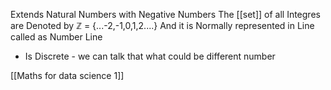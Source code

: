 Extends Natural Numbers with Negative Numbers 
The [[set]] of all Integres are Denoted by $\mathbb{Z}$ = {...-2,-1,0,1,2....}
And it is Normally represented in Line called as Number Line
- Is Discrete - we can talk that what could be different number

[[Maths for data science 1]]